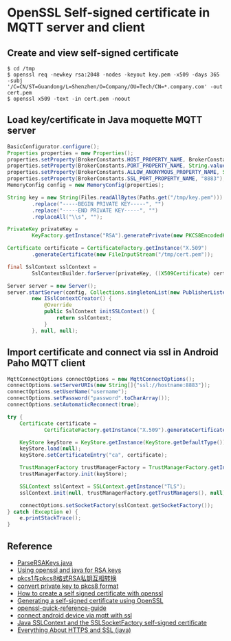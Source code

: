 OpenSSL Self-signed certificate in MQTT server and client
======

Create and view self-signed certificate
------
```shell script
$ cd /tmp
$ openssl req -newkey rsa:2048 -nodes -keyout key.pem -x509 -days 365 -subj '/C=CN/ST=Guandong/L=Shenzhen/O=Company/OU=Tech/CN=*.company.com' -out cert.pem
$ openssl x509 -text -in cert.pem -noout
```

Load key/certificate in Java moquette MQTT server
------
```java
BasicConfigurator.configure();
Properties properties = new Properties();
properties.setProperty(BrokerConstants.HOST_PROPERTY_NAME, BrokerConstants.HOST);
properties.setProperty(BrokerConstants.PORT_PROPERTY_NAME, String.valueOf(BrokerConstants.PORT));
properties.setProperty(BrokerConstants.ALLOW_ANONYMOUS_PROPERTY_NAME, String.valueOf(true));
properties.setProperty(BrokerConstants.SSL_PORT_PROPERTY_NAME, "8883");
MemoryConfig config = new MemoryConfig(properties);

String key = new String(Files.readAllBytes(Paths.get("/tmp/key.pem")))
        .replace("-----BEGIN PRIVATE KEY-----", "")
        .replace("-----END PRIVATE KEY-----", "")
        .replaceAll("\\s", "");

PrivateKey privateKey =
        KeyFactory.getInstance("RSA").generatePrivate(new PKCS8EncodedKeySpec(Base64.getDecoder().decode(key)));

Certificate certificate = CertificateFactory.getInstance("X.509")
        .generateCertificate(new FileInputStream("/tmp/cert.pem"));

final SslContext sslContext =
        SslContextBuilder.forServer(privateKey, ((X509Certificate) certificate)).build();

Server server = new Server();
server.startServer(config, Collections.singletonList(new PublisherListener()),
        new ISslContextCreator() {
            @Override
            public SslContext initSSLContext() {
                return sslContext;
            }
        }, null, null);
```

Import certificate and connect via ssl in Android Paho MQTT client
------
```java
MqttConnectOptions connectOptions = new MqttConnectOptions();
connectOptions.setServerURIs(new String[]{"ssl://hostname:8883"});
connectOptions.setUserName("username");
connectOptions.setPassword("password".toCharArray());
connectOptions.setAutomaticReconnect(true);

try {
    Certificate certificate =
            CertificateFactory.getInstance("X.509").generateCertificate(getAssets().open("cert.pem"));

    KeyStore keyStore = KeyStore.getInstance(KeyStore.getDefaultType());
    keyStore.load(null);
    keyStore.setCertificateEntry("ca", certificate);

    TrustManagerFactory trustManagerFactory = TrustManagerFactory.getInstance("X509");
    trustManagerFactory.init(keyStore);

    SSLContext sslContext = SSLContext.getInstance("TLS");
    sslContext.init(null, trustManagerFactory.getTrustManagers(), null);

    connectOptions.setSocketFactory(sslContext.getSocketFactory());
} catch (Exception e) {
    e.printStackTrace();
}
```

Reference
------
* [ParseRSAKeys.java](https://gist.github.com/destan/b708d11bd4f403506d6d5bb5fe6a82c5)
* [Using openssl and java for RSA keys](https://adangel.org/2016/08/29/openssl-rsa-java/)
* [pkcs1与pkcs8格式RSA私钥互相转换](https://www.jianshu.com/p/08e41304edab)
* [convert private key to pkcs8 format](https://stackoverflow.com/questions/8290435/convert-pem-traditional-private-key-to-pkcs8-private-key)
* [How to create a self signed certificate with openssl](https://stackoverflow.com/questions/10175812/how-to-create-a-self-signed-certificate-with-openssl)
* [Generating a self-signed certificate using OpenSSL](https://www.ibm.com/support/knowledgecenter/en/SSMNED_5.0.0/com.ibm.apic.cmc.doc/task_apionprem_gernerate_self_signed_openSSL.html)
* [openssl-quick-reference-guide](https://www.digicert.com/ssl-support/openssl-quick-reference-guide.htm)
* [connect android device via mqtt with ssl](https://stackoverflow.com/questions/33696378/connect-android-device-via-mqtt-with-ssl)
* [Java SSLContext and the SSLSocketFactory self-signed certificate](https://sterl.org/2016/07/self-signed-certificate-java-sslcontext-and-sslsocketfactory/)
* [Everything About HTTPS and SSL (java)](https://dzone.com/articles/ssl-in-java)
